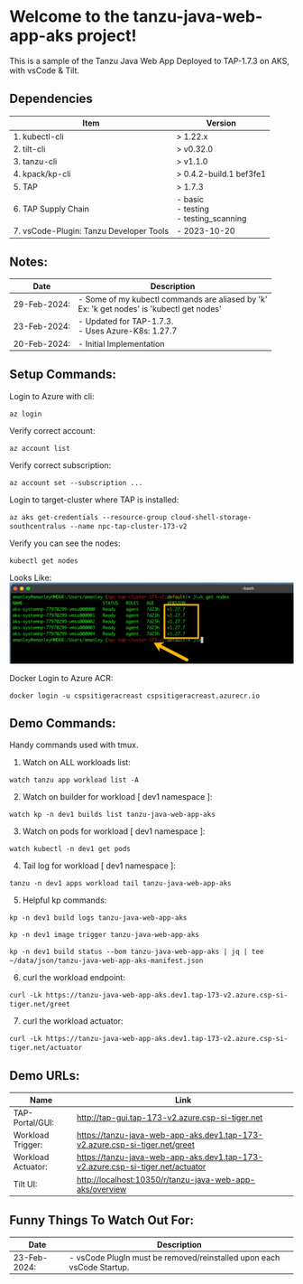 # Welcome to the tanzu-java-web-app-aks project!

This is a sample of the Tanzu Java Web App Deployed to TAP-1.7.3 on AKS, with vsCode & Tilt.


## Dependencies
| Item    | Version |
| ------- | ------------------ |
| 1. kubectl-cli | > 1.22.x |
| 2. tilt-cli | > v0.32.0 |
| 3. tanzu-cli | > v1.1.0 |
| 4. kpack/kp-cli | > 0.4.2-build.1 bef3fe1 |
| 5. TAP | > 1.7.3 |
| 6. TAP Supply Chain | - basic <br> - testing <br> - testing_scanning |
| 7. vsCode-Plugin: Tanzu Developer Tools | - 2023-10-20 |

## Notes:

| Date     | Description |
| -------- | ------- |
| 29-Feb-2024:  | - Some of my kubectl commands are aliased by 'k' <br> Ex: 'k get nodes' is 'kubectl get nodes'   |
| 23-Feb-2024:  | - Updated for TAP-1.7.3. <br> - Uses Azure-K8s: 1.27.7    |
| 20-Feb-2024:  | - Initial Implementation     |

## Setup Commands:

Login to Azure with cli:
```
az login
```

Verify correct account:
```
az account list
```

Verify correct subscription:
```
az account set --subscription ...
```

Login to target-cluster where TAP is installed:
```
az aks get-credentials --resource-group cloud-shell-storage-southcentralus --name npc-tap-cluster-173-v2
```

Verify you can see the nodes:
```
kubectl get nodes
```
Looks Like:
![screenshot](./media/k8s-cluster.jpg)

Docker Login to Azure ACR:
```
docker login -u cspsitigeracreast cspsitigeracreast.azurecr.io
```
## Demo Commands:

Handy commands used with tmux.

1. Watch on ALL workloads list:
```
watch tanzu app workload list -A
```

2. Watch on builder for workload [ dev1 namespace ]:
```
watch kp -n dev1 builds list tanzu-java-web-app-aks
```

3. Watch on pods for workload [ dev1 namespace ]:
```
watch kubectl -n dev1 get pods
```

4. Tail log for workload [ dev1 namespace ]:
```
tanzu -n dev1 apps workload tail tanzu-java-web-app-aks
```

5. Helpful kp commands:
```
kp -n dev1 build logs tanzu-java-web-app-aks
```
```
kp -n dev1 image trigger tanzu-java-web-app-aks
```
```
kp -n dev1 build status --bom tanzu-java-web-app-aks | jq | tee ~/data/json/tanzu-java-web-app-aks-manifest.json
```

6. curl the workload endpoint:
```
curl -Lk https://tanzu-java-web-app-aks.dev1.tap-173-v2.azure.csp-si-tiger.net/greet
```

7. curl the workload actuator:
```
curl -Lk https://tanzu-java-web-app-aks.dev1.tap-173-v2.azure.csp-si-tiger.net/actuator
```


## Demo URLs:
| Name| Link |
| -------- | ------- |
| TAP-Portal/GUI: | <http://tap-gui.tap-173-v2.azure.csp-si-tiger.net> |
| Workload Trigger: | <https://tanzu-java-web-app-aks.dev1.tap-173-v2.azure.csp-si-tiger.net/greet> |
| Workload Actuator: | <https://tanzu-java-web-app-aks.dev1.tap-173-v2.azure.csp-si-tiger.net/actuator> |
| Tilt UI: | <http://localhost:10350/r/tanzu-java-web-app-aks/overview> |






## Funny Things To Watch Out For:
| Date    | Description |
| ------- | ------------------ |
| 23-Feb-2024: | - vsCode PlugIn must be removed/reinstalled upon each vsCode Startup. |








